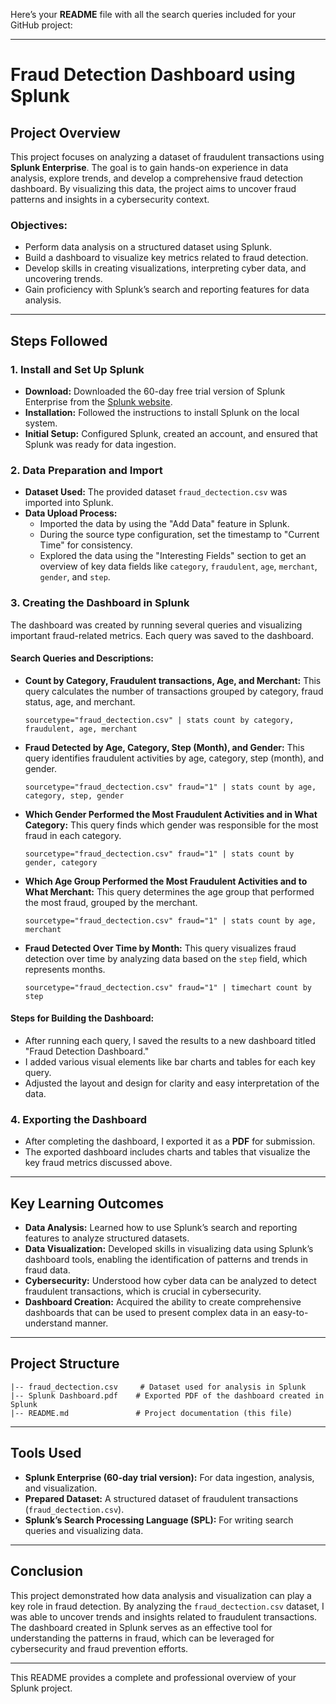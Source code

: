 Here’s your **README** file with all the search queries included for your GitHub project:

---

# Fraud Detection Dashboard using Splunk

## Project Overview

This project focuses on analyzing a dataset of fraudulent transactions using **Splunk Enterprise**. The goal is to gain hands-on experience in data analysis, explore trends, and develop a comprehensive fraud detection dashboard. By visualizing this data, the project aims to uncover fraud patterns and insights in a cybersecurity context.

### Objectives:
- Perform data analysis on a structured dataset using Splunk.
- Build a dashboard to visualize key metrics related to fraud detection.
- Develop skills in creating visualizations, interpreting cyber data, and uncovering trends.
- Gain proficiency with Splunk’s search and reporting features for data analysis.

---

## Steps Followed

### 1. **Install and Set Up Splunk**
   - **Download:** Downloaded the 60-day free trial version of Splunk Enterprise from the [Splunk website](https://www.splunk.com/en_us/download/splunk-enterprise.html).
   - **Installation:** Followed the instructions to install Splunk on the local system.
   - **Initial Setup:** Configured Splunk, created an account, and ensured that Splunk was ready for data ingestion.

### 2. **Data Preparation and Import**
   - **Dataset Used:** The provided dataset `fraud_dectection.csv` was imported into Splunk.
   - **Data Upload Process:**
     - Imported the data by using the "Add Data" feature in Splunk.
     - During the source type configuration, set the timestamp to "Current Time" for consistency.
     - Explored the data using the "Interesting Fields" section to get an overview of key data fields like `category`, `fraudulent`, `age`, `merchant`, `gender`, and `step`.

### 3. **Creating the Dashboard in Splunk**
   The dashboard was created by running several queries and visualizing important fraud-related metrics. Each query was saved to the dashboard.

   #### Search Queries and Descriptions:

   - **Count by Category, Fraudulent transactions, Age, and Merchant:**
     This query calculates the number of transactions grouped by category, fraud status, age, and merchant.
     ```splunk
     sourcetype="fraud_dectection.csv" | stats count by category, fraudulent, age, merchant
     ```

   - **Fraud Detected by Age, Category, Step (Month), and Gender:**
     This query identifies fraudulent activities by age, category, step (month), and gender.
     ```splunk
     sourcetype="fraud_dectection.csv" fraud="1" | stats count by age, category, step, gender
     ```

   - **Which Gender Performed the Most Fraudulent Activities and in What Category:**
     This query finds which gender was responsible for the most fraud in each category.
     ```splunk
     sourcetype="fraud_dectection.csv" fraud="1" | stats count by gender, category
     ```

   - **Which Age Group Performed the Most Fraudulent Activities and to What Merchant:**
     This query determines the age group that performed the most fraud, grouped by the merchant.
     ```splunk
     sourcetype="fraud_dectection.csv" fraud="1" | stats count by age, merchant
     ```

   - **Fraud Detected Over Time by Month:**
     This query visualizes fraud detection over time by analyzing data based on the `step` field, which represents months.
     ```splunk
     sourcetype="fraud_dectection.csv" fraud="1" | timechart count by step
     ```

   #### Steps for Building the Dashboard:
   - After running each query, I saved the results to a new dashboard titled "Fraud Detection Dashboard."
   - I added various visual elements like bar charts and tables for each key query.
   - Adjusted the layout and design for clarity and easy interpretation of the data.

### 4. **Exporting the Dashboard**
   - After completing the dashboard, I exported it as a **PDF** for submission.
   - The exported dashboard includes charts and tables that visualize the key fraud metrics discussed above.

---

## Key Learning Outcomes

- **Data Analysis:** Learned how to use Splunk’s search and reporting features to analyze structured datasets.
- **Data Visualization:** Developed skills in visualizing data using Splunk’s dashboard tools, enabling the identification of patterns and trends in fraud data.
- **Cybersecurity:** Understood how cyber data can be analyzed to detect fraudulent transactions, which is crucial in cybersecurity.
- **Dashboard Creation:** Acquired the ability to create comprehensive dashboards that can be used to present complex data in an easy-to-understand manner.

---

## Project Structure

```
|-- fraud_dectection.csv     # Dataset used for analysis in Splunk
|-- Splunk Dashboard.pdf    # Exported PDF of the dashboard created in Splunk
|-- README.md               # Project documentation (this file)
```

---

## Tools Used

- **Splunk Enterprise (60-day trial version):** For data ingestion, analysis, and visualization.
- **Prepared Dataset:** A structured dataset of fraudulent transactions (`fraud_dectection.csv`).
- **Splunk’s Search Processing Language (SPL):** For writing search queries and visualizing data.

---

## Conclusion

This project demonstrated how data analysis and visualization can play a key role in fraud detection. By analyzing the `fraud_dectection.csv` dataset, I was able to uncover trends and insights related to fraudulent transactions. The dashboard created in Splunk serves as an effective tool for understanding the patterns in fraud, which can be leveraged for cybersecurity and fraud prevention efforts.

---

This README provides a complete and professional overview of your Splunk project.

